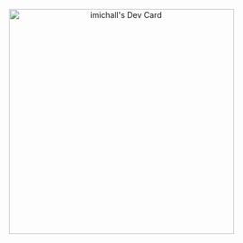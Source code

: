 <div align="center">

<a href="https://app.daily.dev/imichall"><img src="https://api.daily.dev/devcards/5a71dc187962496298e0be0a3b933bc7.png?r=o34" width="400" alt="imichall's Dev Card"/></a>

</div>

